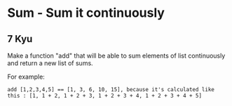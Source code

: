 # Sum - Sum it continuously
## 7 Kyu

Make a function "add" that will be able to sum elements of list continuously and return a new list of sums.

For example:
```
add [1,2,3,4,5] == [1, 3, 6, 10, 15], because it's calculated like
this : [1, 1 + 2, 1 + 2 + 3, 1 + 2 + 3 + 4, 1 + 2 + 3 + 4 + 5]
```
